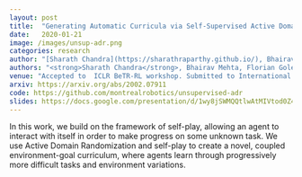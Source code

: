 ```yaml
---
layout: post
title:  "Generating Automatic Curricula via Self-Supervised Active Domain Randomization "
date:   2020-01-21
image: /images/unsup-adr.png
categories: research
author: "[Sharath Chandra](https://sharathraparthy.github.io/), Bhairav Mehta and Liam Paull"
authors: "<strong>Sharath Chandra</strong>, Bhairav Mehta, Florian Golemo, Liam Paull"
venue: "Accepted to  ICLR BeTR-RL workshop. Submitted to International Joint Conference on Artificial Intelligence (IJCAI)"
arxiv: https://arxiv.org/abs/2002.07911
code: https://github.com/montrealrobotics/unsupervised-adr
slides: https://docs.google.com/presentation/d/1wy8jSWMQQtlwAtMIVtod0Z47ODXw9JvU4UskICPDPys/edit?usp=sharing
---
```

 In  this work, we build on the framework of self-play, allowing an agent to interact with itself in order to make progress on some unknown task. We use Active  Domain  Randomization and self-play to create a novel, coupled environment-goal curriculum, where agents learn through progressively more difficult tasks and environment variations. 